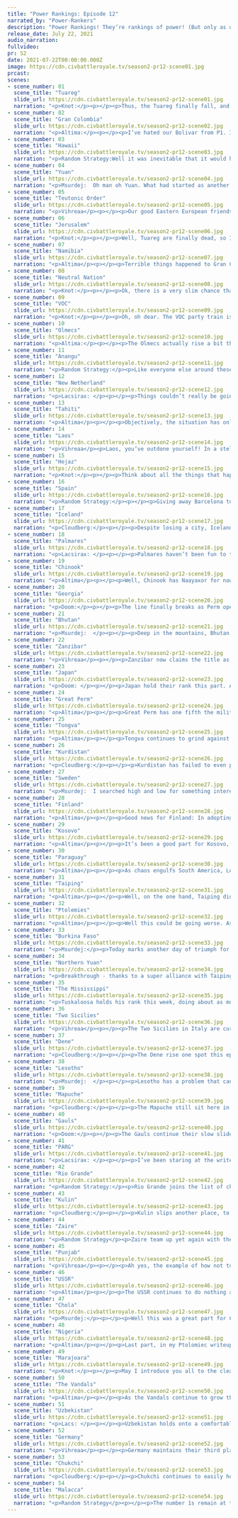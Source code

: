 ```yaml
---
title: "Power Rankings: Episode 12"
narrated_by: "Power-Rankers"
description: "Power Rankings! They’re rankings of power! (But only as of the instant of the end of the previous episode, as these are not meant to be future predictions!) Power Rankings!"
release_date: July 22, 2021
audio_narration:
fullvideo:
pr: S2
date: 2021-07-22T00:00:00.000Z
image: https://cdn.civbattleroyale.tv/season2-pr12-scene01.jpg
prcast:
scenes:
- scene_number: 01
  scene_title: "Tuareg"
  slide_url: https://cdn.civbattleroyale.tv/season2-pr12-scene01.jpg
  narration: "<p>Knot:</p><p></p><p>Thus, the Tuareg finally fall, and honestly not being one of the first few civs to die, but still dying early is about what they deserve. The Tuareg didn’t play horrendously. They settled ok early on, they were a little bit strategic about how they built their “empire” and they tried to make friends. They weren’t a Somalia or Neutral level civ. They played fine, but at the same time, they didn’t play spectacularly, and they were already hamstrung by their position. It wasn’t gonna take much to outdo their terrible Saharan starting location. A surprisingly good Vandals + Burkina Faso start was especially gonna crush them. Thus, they were never meant to do good things. They were always gonna be kinda “eh”, and they were “eh”, but they weren’t worse than that! Let’s celebrate this achievement at least!</p>"
- scene_number: 02
  scene_title: "Gran Colombia"
  slide_url: https://cdn.civbattleroyale.tv/season2-pr12-scene02.jpg
  narration: "<p>Altima:</p><p></p><p>I’ve hated our Bolivar from P1. I’ve bemoaned his recovery from his atrocious start every step of the way, rated him lower than he strictly deserved out of spite, and just generally wished a horrible lung infection upon him. But even so, watching a man go from a potential Power to a city state, trapped in the very same city he condemned another man in, well, the dramatic ho in me can’t help but nod solemnly at that. It's unlikely either the Marajoara or Mapuche will finish the job imminently (a single coastal tile does not make for an easy invasion), but regardless, Bolivar’s dreams of liberation are dead, and one day soon, he will be too.</p>"
- scene_number: 03
  scene_title: "Hawaii"
  slide_url: https://cdn.civbattleroyale.tv/season2-pr12-scene03.jpg
  narration: "<p>Random Strategy:Well it was inevitable that it would happen some day. A mainland power finally noticed a free capital in the middle of the ocean and grabbed it. Fortunately, the 1 settler Hawaii built this game is paying off, as the colony of Hilo was too far out of the way to be captured too. What's even more amazing is that Hawaii is now next to an enemy in exactly the same situation:  Makasser looks like it will soon be the last refuge of the VOC and is right next door! Can Hawaii capture a city this game? Based on previous experience with Fa'a'a: probably not.</p>"
- scene_number: 04
  scene_title: "Yuan"
  slide_url: https://cdn.civbattleroyale.tv/season2-pr12-scene04.jpg
  narration: "<p>Msurdej:  Oh man oh Yuan. What had started as another round of Khanflict has turned into a massive partitioning. With most of its neighbors fighting against them, Kublai Khan has been reduced to a paltry three cities. It’s likely they’ll be destroyed in the next part, so sell now stonk holders, or face the wrath of elimination!</p>"
- scene_number: 05
  scene_title: "Teutonic Order"
  slide_url: https://cdn.civbattleroyale.tv/season2-pr12-scene05.jpg
  narration: "<p>Vihreaa</p><p></p><p>Our good Eastern European friends in the Teutonic Order live another part, growing used to their rump status. Not a lot going on this part, with their only wars being with PARG and Hawaii, a civ that is two entire empires away and another rumpified state. They’ve survived so far as a rump states, and even gained 2 ranks this part from just chilling. Only time will tell how far they can be carried up the ranks.</p>"
- scene_number: 06
  scene_title: "Jerusalem"
  slide_url: https://cdn.civbattleroyale.tv/season2-pr12-scene06.jpg
  narration: "<p>Knot:</p><p></p><p>Well, Tuareg are finally dead, so I guess Jerusalem has picked of the mantle of “civ that should be dead but is someone inexplicably surviving.” Freaking Kurdistan. It’s two cities! They aren’t even mountain defended! How hard can this possibly be?</p>"
- scene_number: 07
  scene_title: "Namibia"
  slide_url: https://cdn.civbattleroyale.tv/season2-pr12-scene07.jpg
  narration: "<p>Altima</p><p></p><p>Terrible things happened to Gran Colombia and so Namibia rises one point. They’re still in instant death radius, still on the runt pile, but they sit higher on it than one more person than before. Progress!</p>"
- scene_number: 08
  scene_title: "Neutral Nation"
  slide_url: https://cdn.civbattleroyale.tv/season2-pr12-scene08.jpg
  narration: "<p>Knot:</p><p></p><p>Ok, there is a very slim chance that the Neutrals can snag a New Netherlands city if Peter’s luck continues to be horrendous, and I really want this to be the start of a rising Phoenix moment for the Neutrals where they suddenly start playing incredibly competently, steal like three cities, and just live on as a functional modern age civ chugging along in a world of future tech juggernauts. Wouldn’t that be fun? I think that’d be fun.</p>"
- scene_number: 09
  scene_title: "VOC"
  slide_url: https://cdn.civbattleroyale.tv/season2-pr12-scene09.jpg
  narration: "<p>Knot:</p><p></p><p>Oh, oh dear. The VOC party train is finally coming to an end, and it is not pretty. Lost three major cities to Chola, and the war still isn’t over yet. On the bright side, at least it’s ending in a unique way. I think most predicted a Malaccan victory over VOC, but Chola bursting onto the scene with a big navy to get a piece of the pacific front? Would seem ambitious last part, would seem downright silly two parts ago. If nothing else, VOC’s conqueror is an interesting one!</p>"
- scene_number: 10
  scene_title: "Olmecs"
  slide_url: https://cdn.civbattleroyale.tv/season2-pr12-scene10.jpg
  narration: "<p>Altima:</p><p></p><p>The Olmecs actually rise a bit this part, as the failure of other more relevant civs (notably including one of their long-time rivals the Gran Colombians) collaterally makes them look better by comparison. They’re still absolutely hosed the second one of these guys with boats remembers they exist, mind, but if they should survive past the death of Bolivar, I’m honestly willing to record that as a W in their book.</p>"
- scene_number: 11
  scene_title: "Anangu"
  slide_url: https://cdn.civbattleroyale.tv/season2-pr12-scene11.jpg
  narration: "<p>Random Strategy:</p><p>Like everyone else around these ranks, Anangu move up 4 spaces as a result of VOC, Yuan, Hawaii and Gran Colombia dropping to the bottom. And that's really all there is to it. I will also remark on the Anangu unlocking the best naval tech of the game, navigation, before the Vandals and Kulin did. This is more of a dig at the Vandals and Kulin than a sign of success by the Anangu because now is a perfectly reasonable time for a civ that's been a rump the whole game to be unlocking navigation. What's more, the Anangu have no coastal cities so the tech is useless for them.</p><p></p>"
- scene_number: 12
  scene_title: "New Netherland"
  slide_url: https://cdn.civbattleroyale.tv/season2-pr12-scene12.jpg
  narration: "<p>Lacsirax: </p><p></p><p>Things couldn’t really be going worse for the New Dutch right now. Decimated by a nation from a completely different continent to the extent that the Vandals now have more cities on the western side of the Atlantic than the east. Losing every single coastal city you own except for one vulnerable city on Cuba, where Stuyvesant himself has relocated. And now, at war with Rio Grande, a foe that would be completely unassailable even if New Netherland still had an army. More on that later. The smidgen of good news here is that Rosillo hasn’t really seen fit to assign many troops to the attack on their disenfranchised neighbour. Still, what doubt there was last episode is erased - New Netherland are now doomed to runt status, and might not even outlast perennial rivals and identical acronyms the Neutral Nation.</p>"
- scene_number: 13
  scene_title: "Tahiti"
  slide_url: https://cdn.civbattleroyale.tv/season2-pr12-scene13.jpg
  narration: "<p>Altima</p><p></p><p>Objectively, the situation has only gotten worse for Tahiti. Their pathetic Hawaiian neighbors have been replaced by terrifying Chukchi neighbors. Practically, the difference isn’t that huge honestly. They’re hosed either way, by Kulin or by Chukchi, death is just a little bit closer now. In a way, one could argue its an upgrade- aesthetically, as in. I do like the contrast of the cold pale blue against their pink much more than the yellow on pink thing we had going on. I think that chromatic upgrade (and you know, the utter collapse of people around them) more than justifies a five rank rise.</p>"
- scene_number: 14
  scene_title: "Laos"
  slide_url: https://cdn.civbattleroyale.tv/season2-pr12-scene14.jpg
  narration: "<p>Vihreaa</p><p>Laos, you’ve outdone yourself! In a stellar peace deal with the Chola, you’ve managed to give away 3 of your non-coastal cities to a civ that’s only redeeming quality is it’s navy. Well done. Maybe the AI controlling Laos is just trying to get his game over with already, pizza rolls are almost ready, you see.</p>"
- scene_number: 15
  scene_title: "Hejaz"
  slide_url: https://cdn.civbattleroyale.tv/season2-pr12-scene15.jpg
  narration: "<p>Knot:</p><p></p><p>Think about all the things that happened with Chola this part. Threatening Laos out of half their empire, taking VOC cities left and right, generally just being a total beast, and then think about Hejaz… just sitting there… watching this massive monster growing with cities right next to them…. probably praying their death is quick and painless. Should we pity them, or demand blood faster?</p>"
- scene_number: 16
  scene_title: "Spain"
  slide_url: https://cdn.civbattleroyale.tv/season2-pr12-scene16.jpg
  narration: "<p>Random Strategy:</p><p></p><p>Giving away Barcelona to Germany seems like a poor move. However, consider this: Barcelona is the border city between Spain and the Gauls, so by giving it away, the Gauls cannot enter Iberia except by sea. Moreover, the Gauls hate boats which means the Spanish navy is of far superior quality to the Gaulish navy (if a little lacking is quantity). So the Gauls just won't be able to kill off Spain very easily at all. Their best option was to use their land army to blitz through Barcelona and into the core, but now that option is gone so they'll have to embark into the ocean where they can be sunk. A second point I'd like to bring up is that the German navy IS scary, with industrial cruisers and ironclads, and very soon subs. If the war had continued, Germany could have defeated the Spanish navy and conquered everything they own, so peace with them is definitely worth it.</p>"
- scene_number: 17
  scene_title: "Iceland"
  slide_url: https://cdn.civbattleroyale.tv/season2-pr12-scene17.jpg
  narration: "<p>Cloudberg:</p><p></p><p>Despite losing a city, Iceland rises five ranks this episode, for several reasons. First off, we had already written off that city as dead, so no one was surprised enough by its loss to drop them. Second, Mississippi has run out of easily accessible Icelandic cities, so they probably are done fighting, except for some skirmishes. And third, several civs above Iceland choked hard this episode (looking at you, Kublai...). So all that adds up to Iceland rising. Just don’t forget that like anyone in this part of the rankings, a single war declaration could still lead to their utter collapse.</p>"
- scene_number: 18
  scene_title: "Palmares"
  slide_url: https://cdn.civbattleroyale.tv/season2-pr12-scene18.jpg
  narration: "<p>Lacsirax: </p><p></p><p>Palmares haven’t been fun to talk about for a long time. Even this episode, as they lose a frontier city to the Mapuche, it’s hard to muster up much interest - of all civs taking up space on the CBRX2 Map, it’s hard to think of one that’s left such little impact on the game and its lore. Their bolder moments have been outshone - founding a city deep in Mapuche territory was a mere carbon copy of the move Peru-Bolivia had made several centuries prior, while losing their capital to a transatlantic nation was soon forgotten in the wake of the Vandals’ subsequent evisceration of New Netherland. Unfortunately, they may well be here for some time to come - only the Marajoara boast an army advanced enough to really break through their homeland defences, and they seem far more occupied by the Caribbean currently. I only hope I don’t get assigned to write about them another week!</p>"
- scene_number: 19
  scene_title: "Chinook"
  slide_url: https://cdn.civbattleroyale.tv/season2-pr12-scene19.jpg
  narration: "<p>Altima</p><p></p><p>Well, Chinook has Naayaxor for now, but as a city with naval access and with Tongva ground superiority, it’s absolutely gonna flip back before long. Still, it’s likely this war ends with no real losses for the Chinook, barring a potential future problem of a Malaccan naval force advancing into their seaspace. That fleet could just suicide itself against Chinook (the city). Or it could capture it. Either is perfectly possible, but the combination of having taken some progress in this war and a number of other civs dropping gives them +6 ranks.</p><p></p><p>We’ll see how many they still hold by the end of next part.</p>"
- scene_number: 20
  scene_title: "Georgia"
  slide_url: https://cdn.civbattleroyale.tv/season2-pr12-scene20.jpg
  narration: "<p>Doom:</p><p></p><p>The line finally breaks as Perm opens its borders to Uzbekistan, giving them actual land access to Georgia. Georgia has enjoyed a long run thanks to the relative peacefulness of the USSR and Perm but that may be coming to an end. While they haven't done much harm yet, Georgia lags very far behind Uzbekistan in basically everything so the battle could easily become a rout. The longer Tamar can keep flipping Sukhumi the better since her only hope is that Karimov gets bored and doesn't ask for much in the peace deal.</p>"
- scene_number: 21
  scene_title: "Bhutan"
  slide_url: https://cdn.civbattleroyale.tv/season2-pr12-scene21.jpg
  narration: "<p>Msurdej:  </p><p></p><p>Deep in the mountains, Bhutan has a lot going on...wait no, that was last week. The war with Taiping went nowhere, as does their war with Chola, who seem more interested in Indochina than Bhutan. The big losses to Wangchuck’s empire seem to be from citadels, as Taiping and Punjab seem to have taken bites out of Bhutan. But otherwise, no news is good news for the boys and girls of Bhutan.</p>"
- scene_number: 22
  scene_title: "Zanzibar"
  slide_url: https://cdn.civbattleroyale.tv/season2-pr12-scene22.jpg
  narration: "<p>Vihreaa</p><p></p><p>Zanzibar now claims the title as weakest African civ, with the Tuareg being eliminated. Unfortunately being on a continent with some of the strongest civs in the game, Zanzibar doesn’t have any real path to victory. With a strong ocean empire, they strike me akin to the Venice of Africa. Entertaining to look at, maybe, but no real power to back them up.</p>"
- scene_number: 23
  scene_title: "Japan"
  slide_url: https://cdn.civbattleroyale.tv/season2-pr12-scene23.jpg
  narration: "<p>Doom: </p><p></p><p>Japan hold their rank this part. All things considered it could be worse. They haven't picked up any of the scraps from Yuan so far but it's not inconceivable for them to pick up a city. Surprisingly, the Osaka exclave also survived. Japan's prospects remain dark though. With the demise of Yuan, Northern Yuan and Taiping are much stronger, leaving Japan as the weak link of the area. Their best chance would be to wait for the collapse of a neighbour at the hands of better civs and try to sweep in last minute but I doubt they can project enough power, even for that.</p>"
- scene_number: 24
  scene_title: "Great Perm"
  slide_url: https://cdn.civbattleroyale.tv/season2-pr12-scene24.jpg
  narration: "<p>Altima</p><p></p><p>Great Perm has one fifth the military and one third the productive capacity of PARG. The problem is that PARG only has an eight tech lead over Perm, and PARG aren’t at Ural invalidating techs yet. Meanwhile, the USSR seems uninterested in aggressing into Perm. Thus, despite everything, Perm rises.</p>"
- scene_number: 25
  scene_title: "Tongva"
  slide_url: https://cdn.civbattleroyale.tv/season2-pr12-scene25.jpg
  narration: "<p>Altima</p><p></p><p>Tongva continues to grind against the mountainous strongholds of the Chinook, the mountains doing as much to hold the Tongva back as their anemic military. Still, they’re holding well against the Tongva, and this war will probably end in a white peace. Probably. Malacca has actually deployed a naval force to this front, and while they probably won’t take anything, much less take it on a permanent basis, the threat exists.</p>"
- scene_number: 26
  scene_title: "Kurdistan"
  slide_url: https://cdn.civbattleroyale.tv/season2-pr12-scene26.jpg
  narration: "<p>Cloudberg:</p><p></p><p>Kurdistan has failed to even put a single scratch on Jerusalem. Like, come on, it’s JERUSALEM! How hard can it be? Not a great sign for the future if Barzani can’t even take on his weakest neighbor.</p>"
- scene_number: 27
  scene_title: "Sweden"
  slide_url: https://cdn.civbattleroyale.tv/season2-pr12-scene27.jpg
  narration: "<p>Msurdej:  I searched high and low for something interesting to say about Sweden, but they were a no show for, oh no wait. They got 1 slide. That mostly talked about Germany...Yeah, I'm not going to lie, Karl XII has been reaching new levels of disappointing this game, and I for one, want to see less catboy, and more lion.</p>"
- scene_number: 28
  scene_title: "Finland"
  slide_url: https://cdn.civbattleroyale.tv/season2-pr12-scene28.jpg
  narration: "<p>Altima</p><p></p><p>Good news for Finland: In adopting Autocracy, they have given themselves better diplomatic footing with their strongest neighbor. Further, they’ve got more troops on ground in that potential theater should things still go hot. They still do not have a path to victory, but hey, progress is progress.</p>"
- scene_number: 29
  scene_title: "Kosovo"
  slide_url: https://cdn.civbattleroyale.tv/season2-pr12-scene29.jpg
  narration: "<p>Altima</p><p></p><p>It’s been a good part for Kosovo, in that it was a part where nothing happened to Kosovo. None of their cities got flipped into oblivion, none of their more powerful neighbors launched a failed war against them that still cost them precious production and manpower, just a nothingburger of a part. Ibrahim will take it.</p>"
- scene_number: 30
  scene_title: "Paraguay"
  slide_url: https://cdn.civbattleroyale.tv/season2-pr12-scene30.jpg
  narration: "<p>Altima</p><p></p><p>As chaos engulfs South America, Lopez stays still. The biggest problem he has in that regard is space- even an AI engineered to be a blood psychopath still (generally) prefers not to go to war without notable army size advantages, and Lopez has a pretty small land size and thus small army. His forces are roughly comparable to that of his weakest neighbor, the Palmares, and utterly dwarfed by the Mapuche. He could try for the “tech up and eat the weaker power” option, but I think the more interesting option is, depending on how the war between the Mapuche and Marajoara goes, to try to poach some turf off the Mapuche- if Marajoara successfully pulls a double humiliation, that may leave the Mapuche weak enough to take on, which could give Lopez a real fighting chance. There’s a lot of “maybes” in there, but it’s what Lopez’s got. </p>"
- scene_number: 31
  scene_title: "Taiping"
  slide_url: https://cdn.civbattleroyale.tv/season2-pr12-scene31.jpg
  narration: "<p>Altima</p><p></p><p>Well, on the one hand, Taiping did still gain some ground against the hated Yuan menace. On the other hand, they were denied their ultimate glory at the hands of the Purple Incompetant. Now, given time, they may be able to rectify this- they are scientifically and militarily stronger than Not Dying Yuan. It wouldn’t take that much teching up to get sufficiently ahead of Purple Yuan. They may well not have that time, however- Malacca gets stronger with every part, after all.</p>"
- scene_number: 32
  scene_title: "Ptolemies"
  slide_url: https://cdn.civbattleroyale.tv/season2-pr12-scene32.jpg
  narration: "<p>Altima</p><p></p><p>Well this could be going worse. As terrible as this looks, and it is pretty bad, the cities lost to Nigeria were all garbage Saharan cities that mostly existed to secure borders and look pretty. Turns out cities with no terrain defense aren’t good at the first of those. Can’t imagine they were much better at the second. The tighter lines at the Nile may well still hold; if nothing else, the production gap is insignificant, favoring Cleo. Still, a looming problem hangs overhead (literally)- Awolowo has artillery, and Cleo doesn’t. If the line collapses, it will be for that reason- Nigeria can just bomb Egypt into submission and swing a cavalier in to yoink, and even if the Nile core becomes a flipfest for this, it becomes a flipfest with Nigerian initiative, which Cleo cannot afford.</p>"
- scene_number: 33
  scene_title: "Burkina Faso"
  slide_url: https://cdn.civbattleroyale.tv/season2-pr12-scene33.jpg
  narration: "<p>Msurdej:</p><p>Today marks another day of triumph for Burkina Faso, as they finally wipe the Tuareg. But it’s a long way back up to the Top 20 they were in a few parts ago, let alone the number 1 seat they clinched in Part 1. And now, with a souped up Nigeria on one side, and the ever growing Vandals on the other, Burkina Faso has very few options in terms of civs to attack. And with the blood of the Tuareg on their hands, Sankara might find himself on the receiving end of a war of vengeance.</p><p></p>"
- scene_number: 34
  scene_title: "Northern Yuan"
  slide_url: https://cdn.civbattleroyale.tv/season2-pr12-scene34.jpg
  narration: "<p>Breakthrough - thanks to a super alliance with Taiping and Japan, Northern Yuan finally settle the debate of Best Yuan, taking the lion’s share of the divided lands of Kublai Khan, including the prize of a capital. It’s a strong possibility it’s too little, too late, with Mandukhai’s low-pop empire unable to produce production or research levels to keep up with other Asian powers. One cheap capital this late in the game is unlikely to turn those tables upside down. But then again, if the aim of Mandukhai is to cling on ‘til Endgame, she’s going the right way about it - leaving Japan as a lovely buffer state between her and the Chukchi, and working to remove her potential nearest rival Kublai, meaning she’ll be sitting on even more free space when the dice are recast. N Yuan might still sit outside the top 20, but we’ve certainly seen more longshot comebacks.</p>"
- scene_number: 35
  scene_title: "The Mississippi"
  slide_url: https://cdn.civbattleroyale.tv/season2-pr12-scene35.jpg
  narration: "<p>Tuskaloosa holds his rank this week, doing about as much as we expected of him in kicking the Icelandic out of Vinland once and for all, though unable to progress any further to Iceland’s core. Meanwhile, the fate of two bordering nations have cancelled each other out. New Netherland’s complete destruction is excellent news for Tuskaloosa - not only is it one less rival to contend with, but his lands are virtually unprotected, as are the new Vandal colonies. They’re both ripe for the taking. Unfortunately, the opposite is true of their southern adversaries, Rio Grande. In fact, Rio Grande is completely unconquerable now - all Mississippi can do is defend. That’s not an exaggeration. All will be explained in about, ooh, seven ranks time from now...</p>"
- scene_number: 36
  scene_title: "Two Sicilies"
  slide_url: https://cdn.civbattleroyale.tv/season2-pr12-scene36.jpg
  narration: "<p>Vihreaa</p><p></p><p>The Two Sicilies in Italy are currently playing the role of kingmaker for the Vandals, because they don’t seem to be very interested in anything else. With just about total naval control of the Mediterranean, they could take almost all of the Vandals’ home core, which is the one thing preventing the Vandals from having a strong claim in the top 5, or even top 3. With a decently strong military and navy, Two Sicilies are currently just spinning their wheels and not doing much.</p>"
- scene_number: 37
  scene_title: "Dene"
  slide_url: https://cdn.civbattleroyale.tv/season2-pr12-scene37.jpg
  narration: "<p>Cloudberg:</p><p></p><p>The Dene rise one spot this episode, which is probably statistical noise considering they did nothing, but I’d like to put it down to them being twice removed from Rio Grande. Rio Grande’s neighbors should all be taking a hit, likewise the neighbors of those neighbors should get a boost. If you’re confused, just wait until the Rio Grande slide...</p>"
- scene_number: 38
  scene_title: "Lesotho"
  slide_url: https://cdn.civbattleroyale.tv/season2-pr12-scene38.jpg
  narration: "<p>Msurdej:  </p><p></p><p>Lesotho has a problem that can be summed up in one word: Zaire. Overall Moshoeshoe I has good stats, but when compared to Zaire’s they’re not great. They have a few opportunities to expand, like Namibia and Zanzibar, but doing so may set off Zaire. They tried to go into Arabia and conquer Hejaz, but it went nowhere. All paths leave Lesotho with a Zaire sized mountain to get over if they ever want to- hang on, this is just last week’s slide write up. What actually changed for Lesotho? The answer: they got citadeled a bit, and lose a rank to Nigeria.Goodnight folks </p>"
- scene_number: 39
  scene_title: "Mapuche"
  slide_url: https://cdn.civbattleroyale.tv/season2-pr12-scene39.jpg
  narration: "<p>Cloudberg:</p><p></p><p>The Mapuche still sit here in the middle of the teens, but it’s obvious at this point that they are no longer top dogs in South America. Marajoara is exploding in terms of both size and stats, and while the Mapuche have taken this chance to attack them, their small border and Marajoara’s superior tech will likely combine to prevent Lautaro from making any gains. In fact, it looks like the Mapuche might even lose some of their Pacific island cities to Marajoara, which would further cement P’kuee’s domination of the continent.</p>"
- scene_number: 40
  scene_title: "Gauls"
  slide_url: https://cdn.civbattleroyale.tv/season2-pr12-scene40.jpg
  narration: "<p>Doom:</p><p></p><p>The Gauls continue their slow slide back through the power rankings, dropping another 2 spots this week. It was not a bad part for the Gauls. They adopted autocracy, the best ideology for world domination and have maintained their borders. However they are hardly the first to ideologies though and at this stage of the game they need to do more to keep a high ranking.</p>"
- scene_number: 41
  scene_title: "PARG"
  slide_url: https://cdn.civbattleroyale.tv/season2-pr12-scene41.jpg
  narration: "<p>Lacsirax: </p><p></p><p>I’ve been staring at the write-up sheet for about fifteen minutes. I swear I must have forgotten something. This huge mass of cities, this giant nation right in the heart of Asia, surrounded by fellow powers and runt states alike - they must have done something last episode, right? No new cities, no new wonders, no relevant wars… No, this makes no sense. They’re huge. They’re one of the map’s biggest presences. They must be doing something. We just, er, can’t see it. It’s a secret project. Yeah, that it’s it! Kolchak has a secret project and he’s not ready to show it yet. Should probably keep my voice about it really.</p>"
- scene_number: 42
  scene_title: "Rio Grande"
  slide_url: https://cdn.civbattleroyale.tv/season2-pr12-scene42.jpg
  narration: "<p>Random Strategy:</p><p>Rio Grande joins the list of cheaters this game (which as a reminder so far contains Malacca, Peru-Bolivia, Neutrals, Vandals and Germany, with probably also the Chukchi). The cheat they are using is with their UB: the Fortaleza Colonial (Military Academy replacement). It reads: “Border grows 2 times faster in this city during times of war. +1 city defense for every river tile owned by the city.”. It is very clearly not just doing that, and as a result, Rio Grande cities are now impregnable fortresses with several hundred defence scores on them. Ciudad Camargo holds the record at 456. !!! That is simply broken levels of OP. That city can 1 shot any unit in the game (except for the crawler, the endgame siege unit and also tankiest unit in the game) while taking almost no damage in return. And what’s worse is the city defences are STILL GROWING somehow. Forget fortress Australia, Rio Grande is now certain to live till the endgame. If the defence growth doesn’t actually stop ever, then they will actually be IMMORTAL because the city strength is scaling way way faster than units do.</p>"
- scene_number: 43
  scene_title: "Kulin"
  slide_url: https://cdn.civbattleroyale.tv/season2-pr12-scene43.jpg
  narration: "<p>Cloudberg:</p><p></p><p>Kulin slips another place, to 12th, as their neighbors continue to build better navies than them—now they have to worry not just about Malacca, but maybe Chola and Chukchi too. Their navy looks miniscule compared to any of these nations. However, Kulin is researching electronics, which will give them battleships—could this be the ace up their sleeve that allows them to defend themselves against these formidable neighbors? Perhaps. (They will need to research biology to unlock oil before they can actually build any.) Or Kulin could continue to be that civ with great stats and nothing to show for it.</p>"
- scene_number: 44
  scene_title: "Zaire"
  slide_url: https://cdn.civbattleroyale.tv/season2-pr12-scene44.jpg
  narration: "<p>Random Strategy</p><p>Zaire team up yet again with their brother from another ideology Nigeria, and set about crushing the Ptolemies. And with remarkably more success than last time! Instead of gaining a city, the Ptolemies have lost 9. There's just one problem: that was just Nigeria. Zaire has managed a big fat 0 in gains. I struggle to find an explanation for such military incompetence. Zaire has a bigger army and higher production than Nigeria, has open borders with them and has the exact same military techs and army composition as them (so similar that it's even weird; it looks like 1 civ with 2  different shades of green). Maybe the mountains of east africa are causing pathing issues or something. At any rate, because of this ”highly successful” war, Zaire is no longer the civ with the biggest piece of Africa; that title is going to Nigeria. And the biggest production, science, and military that Zaire still possesses will follow soon enough, and that pushes Zaire down the ranks.</p><p></p>"
- scene_number: 45
  scene_title: "Punjab"
  slide_url: https://cdn.civbattleroyale.tv/season2-pr12-scene45.jpg
  narration: "<p>Vihreaa</p><p></p><p>Ah yes, the example of how not to win a CBRX game. Punjab is now embarrassingly ranked below the Chola, which at least I believe is completely absurd, because Punjab could completely cripple Chola’s core without much effort. Chola’s main strength is in their navy, and unfortunately for them Punjab only has 2 coastal cities. Despite this, Punjab certainly has fallen from grace, now in a disappointing 10th place. After squandering their large lead in 1st, place, Punjab watches as the rest of the world caught up with them and then passed them.</p>"
- scene_number: 46
  scene_title: "USSR"
  slide_url: https://cdn.civbattleroyale.tv/season2-pr12-scene46.jpg
  narration: "<p>Altima</p><p></p><p>The USSR continues to do nothing as the world turns further. Barely even showed up in this whole episode. They got their UU online at some point though. If they use it, it might make for a decent power spike as they start munching on their weak neighbors. IF. That ‘if’ and the rise of other powers has cost the USSR one rank.</p>"
- scene_number: 47
  scene_title: "Chola"
  slide_url: https://cdn.civbattleroyale.tv/season2-pr12-scene47.jpg
  narration: "<p>Msurdej:</p><p></p><p>Well this was a great part for Chola. They managed to make gains on not one, but two different civs in Southeast Asia. While they've finished their war against Laos, they still have a pretty solid capture chance in Palembang. From there, it's unlikely Chola will finish off the VOC, they can certainly banish them to one city islands. But from there, their options start to get limited, and increasingly look like a path going through either Punjab or Malacca. The former has less manpower, but much of Raja Raja’s power is in the navy, and is ineffective against the predominantly landlocked Punjab. And Malacca....are still Malacca.</p>"
- scene_number: 48
  scene_title: "Nigeria"
  slide_url: https://cdn.civbattleroyale.tv/season2-pr12-scene48.jpg
  narration: "<p>Altima</p><p></p><p>Last part, in my Ptolomiec writeup, I mentioned that they still had to worry about their border with the Big Brain Boi Block. Well, that shoe just dropped like a goddamn bunker buster. Nigeria just casually doubled its city count while halving one of its largest direct rivals. Now, that territory is, as noted by the fact that they were able to sweep it so thoroughly in the first place, terrible and hard to defend (at least against non-Zaire aggressors), so this may not be as much of a net positive for them as it should be. </p><p></p><p>It remains to be seen how far they’ll be able to take this war, as Cleo rallies around the Nile. Artillery versus Field Cannons should net Nigeria a few more cities, but beyond that, the Middle East looks a bridge too far at the present juncture. The next part will be the truest test of how much they can swing this surge- but regardless, I’m pretty comfortable calling them the biggest winner of the part.</p>"
- scene_number: 49
  scene_title: "Marajoara"
  slide_url: https://cdn.civbattleroyale.tv/season2-pr12-scene49.jpg
  narration: "<p>Knot:</p><p></p><p>May I introduce you all to the clear number one power in South America? All it took was one part for Marajoara to almost completely demolish the decrepit Phoenix that was Gran Columbia. Not only that, but they actually have decent enough tech and production to make those mediocre cities and into good cities! These gains are gonna do a stellar job reinforcing their lead in South America, and if you think that makes this a good part for them, you ain’t seen nothing yet. </p><p></p><p>With this move, they have basically no equal in South America. The closest civ is Mapuche, but they’re now firmly far behind Marajoara on almost every metric. Mapuche are gonna have to do something now if they wanna stand a chance against this new upstart. As for Marajoara’s other neighbors? Speed bumps. Paraguay’s chance of building an empire out of their enclave has long since sailed, and Palmares could go down with a mean glare. Outside of a very ambitious Rio Grande attack, or a very aggressive navel feel from the Vandals, Marajoara is almost guaranteed a spot on the cylinder for a very long time. They’re a top seed at this point, and I expect them to only get better. </p>"
- scene_number: 50
  scene_title: "The Vandals"
  slide_url: https://cdn.civbattleroyale.tv/season2-pr12-scene50.jpg
  narration: "<p>Altima</p><p></p><p>As the Vandals continue to grow their American holdings, we find ourselves asking the simple question, what the hell is this civ? Are they a naval civ? They’ve got the holdings for it, but they seem bound and determined to not research naval techs! Are they a North African civ? The Two Sicilians could take most of their homeland in a fortnight, and more of their cities are foreign colonies besides! And how big a deal is their trade route cheating? They’re definitely A Power, but figuring out what to make of them is a goddamn ordeal. So they stay still, sitting at rank 5 where they began the part, even as they’ve indisputably grown from their solidified conquests of the previously-better NN.</p>"
- scene_number: 51
  scene_title: "Uzbekistan"
  slide_url: https://cdn.civbattleroyale.tv/season2-pr12-scene51.jpg
  narration: "<p>Lacs: </p><p></p><p>Uzbekistan holds onto a comfortable fourth, thanks to increasingly dominant stats that now easily outclass Punjab and PARG. Hang on though - am I the only one baffled by that fact? They have significantly less cities than both those civs, and many of those cities are in the depths of the Kazakh and Tarim deserts, rather than the fertile lands of India that Punjab hold, and the decent lower Siberian steppes of PARG. How they pulled ahead so decisively is lost on me, I’m afraid. In any case, they’re currently failing to convert that statistical lead into meaningful progress, only barely flipping the Georgian city of Sukhumi, which returned to Tamar’s hands soon after. The AI’s inability to register seas as obstacles is the main problem here, with Karimov sending many of his troops to a watery fate in the Caspian, sunk by Kutaisi’s garrison. Ultimately a conflict with Georgia will yield very little new land, though - we need to see Karimov strike at one of his scarier neighbours before he rises into the top 3.</p>"
- scene_number: 52
  scene_title: "Germany"
  slide_url: https://cdn.civbattleroyale.tv/season2-pr12-scene52.jpg
  narration: "<p>Vihreaa</p><p></p><p>Germany maintains their third place status this week, with strong stats across the board, and good expansion opportunities surrounding them. With Sweden to their north, Iceland to their west, and Kosovo to their southeast, Germany has multiple weaker empires that they could easily subdue. As is with every civ though, they should act sooner than later, while they still have so much power in the region. Wouldn’t want to end up like Punjab!</p>"
- scene_number: 53
  scene_title: "Chukchi"
  slide_url: https://cdn.civbattleroyale.tv/season2-pr12-scene53.jpg
  narration: "<p>Cloudberg:</p><p></p><p>Chukchi continues to easily hold second place thanks to their dominant stats and weak neighbors. His wrath this episode fell on Hawaii, which didn’t stand a chance against the icy Chukchi fleet sweeping down from the North Pacific. All the while, Lawtiliwadlin continues to passively gain the occasional tile due to the fact that his UA doesn’t care who killed the unit next to his borders, or even whether he is at war with the civ whose unit died. Anyway, I’m certainly looking forward to the inevitable Chukchi-Malacca showdown. Place your bets now!</p>"
- scene_number: 54
  scene_title: "Malacca"
  slide_url: https://cdn.civbattleroyale.tv/season2-pr12-scene54.jpg
  narration: "<p>Random Strategy</p><p></p><p>The number 1s remain at the top. They have gone up to 1st in population, 1st in military, 1st in production (because of Germany finally making peace with everyone) and 2nd in tech (behind only Nigeria). They have built the first planes of the cylinder, due to being the one of the only ones to research the naval techs which are required to unlock oil (Germany is also unlocking oil but has no planes) and also have the tech for subs (I can't see any yet but I'm sure they'll show up). However, I should point out that their neighbours are also scary. The Kulin are only slightly behind Malacca in the previously mentioned stats, but in science they are 1st worldwide (Malacca is 5th) and are using it to research battleships. The Chola have also greatly expanded their empire into Malaccan territory by conquering the VOC, and also have an excellent navy. And finally, by conquering Hawaii, the Chukchi are moving south towards them. This part, Malacca did also expand ever so slightly by capturing the Tongva colonies.</p>"
---
```

